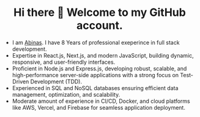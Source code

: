 <h1 align="center">Hi there 👋 Welcome to my GitHub account.</h1>

- I am [Abinas](https://abinasn.github.io/#/). I have 8 Years of professional exeperince in full stack development.
- Expertise in React.js, Next.js, and modern JavaScript, building dynamic, responsive, and user-friendly interfaces.
- Proficient in Node.js and Express.js, developing robust, scalable, and high-performance server-side applications with a strong focus on Test-Driven Development (TDD).
- Experienced in SQL and NoSQL databases ensuring efficient data management, optimization, and scalability.
- Moderate amount of experience in CI/CD, Docker, and cloud platforms like AWS, Vercel, and Firebase for seamless application deployment.
<!--
**abinasn/abinasn** is a ✨ _special_ ✨ repository because its `README.md` (this file) appears on your GitHub profile.

Here are some ideas to get you started:

- 🔭 I’m currently working on ...
- 🌱 I’m currently learning ...
- 👯 I’m looking to collaborate on ...
- 🤔 I’m looking for help with ...
- 💬 Ask me about ...
- 📫 How to reach me: ...
- 😄 Pronouns: ...
- ⚡ Fun fact: ...
-->
